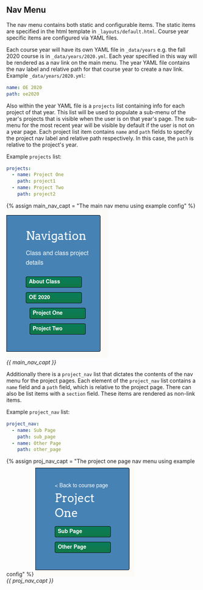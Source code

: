 ## Nav Menu

The nav menu contains both static and configurable items.
The static items are specified in the html template in `_layouts/default.html`.
Course year specific items are configured via YAML files.

Each course year will have its own YAML file in `_data/years`
e.g. the fall 2020 course is in `_data/years/2020.yml`.
Each year specified in this way will be rendered as a nav link on the main menu.
The year YAML file contains the nav label and relative path for that course year to create a nav link.
Example `_data/years/2020.yml`:
```yaml
name: OE 2020
path: oe2020
```

Also within the year YAML file is a `projects` list containing info for each project of that year.
This list will be used to populate a sub-menu of the year's projects that is visible when the user is on that year's page.
The sub-menu for the most recent year will be visible by default if the user is not on a year page.
Each project list item contains `name` and `path` fields to specify the project nav label and relative path respectively.
In this case, the `path` is relative to the project's year.

Example `projects` list:
```yaml
projects:
  - name: Project One
    path: project1
  - name: Project Two
    path: project2
```
{% assign main_nav_capt = "The main nav menu using example config" %}
![{{ main_nav_capt }}](main_nav_example.png)
<br>
*{{ main_nav_capt }}*

Additionally there is a `project_nav` list that dictates the contents of the nav menu for the project pages.
Each element of the `project_nav` list contains a `name` field and a `path` field,
which is relative to the project page.
There can also be list items with a `section` field.  These items are rendered as non-link items.

Example `project_nav` list:
```yaml
project_nav:
  - name: Sub Page
    path: sub_page
  - name: Other Page
    path: other_page
```

{% assign proj_nav_capt = "The project one page nav menu using example config" %}
![{{ proj_nav_capt }}](project_nav_example.png)
<br>
*{{ proj_nav_capt }}*
